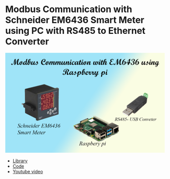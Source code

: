# Modbus Communication with Schneider EM6436 Smart Meter using PC with RS485 to Ethernet Converter
 ![alt text](https://github.com/sarathtv/Modbus_Rpi_SM_RTU/blob/master/SM_RPI.png)
- [Library][link]
- [Code][code]
- [Youtube video][vid]

[link]:https://github.com/riptideio/pymodbus
[code]:https://github.com/sarathtv/Modbus_Rpi_SM_RTU/blob/master/Client_Rpi_Modbus_SM.py
[vid]:https://youtu.be/p0NBDxVmkrI